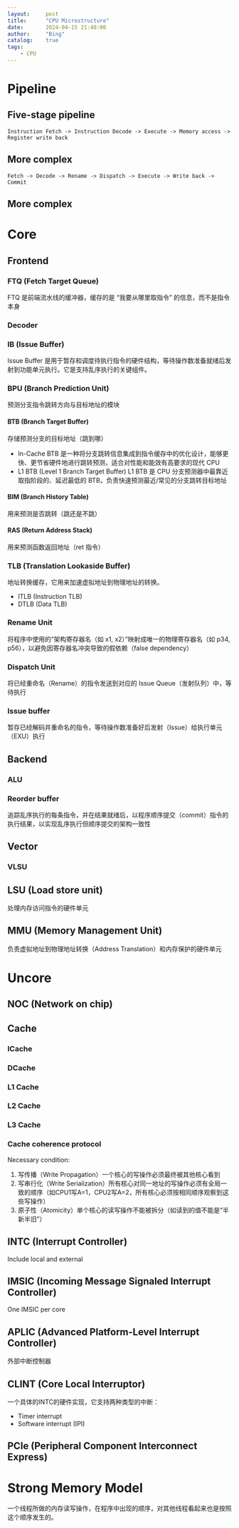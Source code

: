 ```yaml
---
layout:     post
title:      "CPU Microstructure"
date:       2024-04-15 21:40:00
author:     "Bing"
catalog:    true
tags:
    - CPU
---
```


# Pipeline
## Five-stage pipeline
```
Instruction Fetch -> Instruction Decode -> Execute -> Memory access -> Register write back
```

## More complex
```
Fetch -> Decode -> Rename -> Dispatch -> Execute -> Write back -> Commit
```

## More complex

# Core
## Frontend
### FTQ (Fetch Target Queue)
FTQ 是前端流水线的缓冲器，缓存的是 “我要从哪里取指令” 的信息，而不是指令本身

### Decoder

### IB (Issue Buffer)
Issue Buffer 是用于暂存和调度待执行指令的硬件结构，等待操作数准备就绪后发射到功能单元执行。它是支持乱序执行的关键组件。

### BPU (Branch Prediction Unit)
预测分支指令跳转方向与目标地址的模块
#### BTB (Branch Target Buffer)
存储预测分支的目标地址（跳到哪）
* In-Cache BTB 是一种将分支跳转信息集成到指令缓存中的优化设计，能够更快、更节省硬件地进行跳转预测，适合对性能和能效有高要求的现代 CPU
* L1 BTB (Level 1 Branch Target Buffer) L1 BTB 是 CPU 分支预测器中最靠近取指阶段的、延迟最低的 BTB，负责快速预测最近/常见的分支跳转目标地址

#### BIM (Branch History Table)
用来预测是否跳转（跳还是不跳）
#### RAS (Return Address Stack)
用来预测函数返回地址（ret 指令）

### TLB (Translation Lookaside Buffer)
地址转换缓存，它用来加速虚拟地址到物理地址的转换。
* ITLB (Instruction TLB)
* DTLB (Data TLB)

### Rename Unit
将程序中使用的“架构寄存器名（如 x1, x2）”映射成唯一的物理寄存器名（如 p34, p56），以避免因寄存器名冲突导致的假依赖（false dependency）

### Dispatch Unit
将已经重命名（Rename）的指令发送到对应的 Issue Queue（发射队列）中，等待执行

### Issue buffer
暂存已经解码并重命名的指令，等待操作数准备好后发射（Issue）给执行单元（EXU）执行

## Backend
### ALU

### Reorder buffer
追踪乱序执行的每条指令，并在结果就绪后，以程序顺序提交（commit）指令的执行结果，以实现乱序执行但顺序提交的架构一致性

## Vector
### VLSU

## LSU (Load store unit)
处理内存访问指令的硬件单元

## MMU (Memory Management Unit)
负责虚拟地址到物理地址转换（Address Translation）和内存保护的硬件单元

# Uncore
## NOC (Network on chip)

## Cache
### ICache
### DCache

### L1 Cache

### L2 Cache

### L3 Cache

### Cache coherence protocol
Necessary condition:
1. 写传播（Write Propagation）一个核心的写操作必须最终被其他核心看到
2. 写串行化（Write Serialization）所有核心对同一地址的写操作必须有全局一致的顺序（如CPU1写A=1，CPU2写A=2，所有核心必须按相同顺序观察到这些写操作）
3. 原子性（Atomicity）单个核心的读写操作不能被拆分（如读到的值不能是“半新半旧”）

## INTC (Interrupt Controller)
Include local and external

## IMSIC (Incoming Message Signaled Interrupt Controller)
One IMSIC per core

## APLIC (Advanced Platform-Level Interrupt Controller)
外部中断控制器

## CLINT (Core Local Interruptor)
一个具体的INTC的硬件实现，它支持两种类型的中断：
* Timer interrupt
* Software interrupt (IPI)

## PCIe (Peripheral Component Interconnect Express)

# Strong Memory Model
一个线程所做的内存读写操作，在程序中出现的顺序，对其他线程看起来也是按照这个顺序发生的。